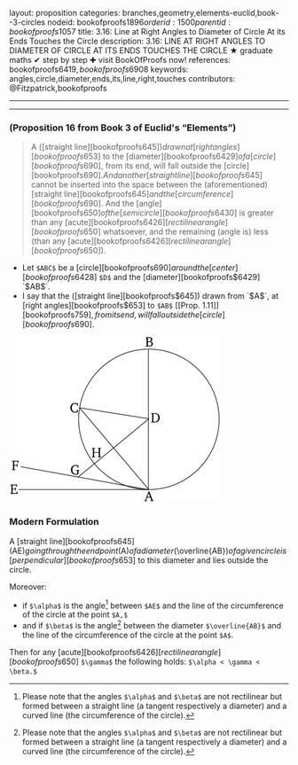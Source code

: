 layout: proposition
categories: branches,geometry,elements-euclid,book--3-circles
nodeid: bookofproofs$1896
orderid: 1500
parentid: bookofproofs$1057
title: 3.16: Line at Right Angles to Diameter of Circle At its Ends Touches the Circle
description: 3.16: LINE AT RIGHT ANGLES TO DIAMETER OF CIRCLE AT ITS ENDS TOUCHES THE CIRCLE &#9733; graduate maths &#10004; step by step &#10010; visit BookOfProofs now!
references: bookofproofs$6419,bookofproofs$6908
keywords: angles,circle,diameter,ends,its,line,right,touches
contributors: @Fitzpatrick,bookofproofs

---


---

### (Proposition 16 from Book 3 of Euclid's “Elements”)

> A ([straight line][bookofproofs$645]) drawn at [right angles][bookofproofs$653] to the [diameter][bookofproofs$6429] of a [circle][bookofproofs$690], from its end, will fall outside the [circle][bookofproofs$690]. And another [straight line][bookofproofs$645] cannot be inserted into the space between the (aforementioned) [straight line][bookofproofs$645] and the [circumference][bookofproofs$690]. And the [angle][bookofproofs$650] of the [semicircle][bookofproofs$6430] is greater than any [acute][bookofproofs$6426] [rectilinear angle][bookofproofs$650] whatsoever, and the remaining (angle is) less (than any [acute][bookofproofs$6426] [rectilinear angle][bookofproofs$650]).

* Let `$ABC$` be a [circle][bookofproofs$690] around the [center][bookofproofs$6428] `$D$` and the [diameter][bookofproofs$6429] `$AB$`.
* I say that the ([straight line][bookofproofs$645]) drawn from `$A$`, at [right angles][bookofproofs$653] to `$AB$` [[Prop. 1.11]][bookofproofs$759], from its end, will fall outside the [circle][bookofproofs$690].


![fig16e](https://github.com/bookofproofs/bookofproofs.github.io/blob/main/_sources/_assets/images/euclid/Book03/fig16e.png?raw=true)


### Modern Formulation

A [straight line][bookofproofs$645] ($AE$) going through the endpoint ($A$) of a diameter ($\overline{AB}$) of a given circle is [perpendicular][bookofproofs$653] to this diameter and lies outside the circle.

Moreover:

* if `$\alpha$` is the angle[^1] between `$AE$` and the line of the circumference of the circle at the point `$A,$` 
* and if `$\beta$` is the angle[^1] between the diameter `$\overline{AB}$` and the line of the circumference of the circle at the point `$A$`.

Then for any [acute][bookofproofs$6426] [rectilinear angle][bookofproofs$650] `$\gamma$` the following holds: `$\alpha < \gamma < \beta.$`

[^1]: Please note that the angles `$\alpha$` and `$\beta$` are not rectilinear but formed between a straight line (a tangent respectively a diameter) and a curved line (the circumference of the circle).
